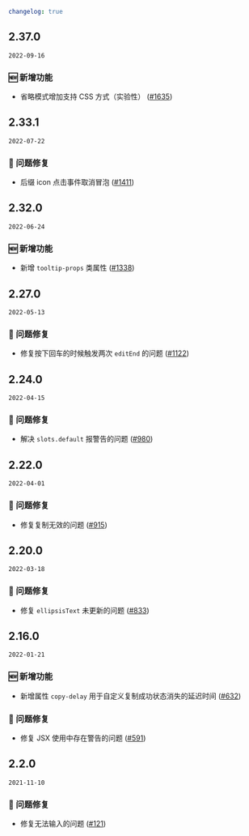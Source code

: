 ```yaml
changelog: true
```

## 2.37.0

`2022-09-16`

### 🆕 新增功能

- 省略模式增加支持 CSS 方式（实验性） ([#1635](https://github.com/arco-design/arco-design-vue/pull/1635))


## 2.33.1

`2022-07-22`

### 🐛 问题修复

- 后缀 icon 点击事件取消冒泡 ([#1411](https://github.com/arco-design/arco-design-vue/pull/1411))


## 2.32.0

`2022-06-24`

### 🆕 新增功能

- 新增 `tooltip-props` 类属性 ([#1338](https://github.com/arco-design/arco-design-vue/pull/1338))


## 2.27.0

`2022-05-13`

### 🐛 问题修复

- 修复按下回车的时候触发两次 `editEnd` 的问题 ([#1122](https://github.com/arco-design/arco-design-vue/pull/1122))


## 2.24.0

`2022-04-15`

### 🐛 问题修复

- 解决 `slots.default` 报警告的问题 ([#980](https://github.com/arco-design/arco-design-vue/pull/980))


## 2.22.0

`2022-04-01`

### 🐛 问题修复

- 修复复制无效的问题 ([#915](https://github.com/arco-design/arco-design-vue/pull/915))


## 2.20.0

`2022-03-18`

### 🐛 问题修复

- 修复 `ellipsisText` 未更新的问题 ([#833](https://github.com/arco-design/arco-design-vue/pull/833))


## 2.16.0

`2022-01-21`

### 🆕 新增功能

- 新增属性 `copy-delay` 用于自定义复制成功状态消失的延迟时间 ([#632](https://github.com/arco-design/arco-design-vue/pull/632))

### 🐛 问题修复

- 修复 JSX 使用中存在警告的问题 ([#591](https://github.com/arco-design/arco-design-vue/pull/591))


## 2.2.0

`2021-11-10`

### 🐛 问题修复

- 修复无法输入的问题 ([#121](https://github.com/arco-design/arco-design-vue/pull/121))

